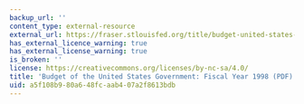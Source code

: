```yaml
---
backup_url: ''
content_type: external-resource
external_url: https://fraser.stlouisfed.org/title/budget-united-states-government-54/fiscal-year-1998-19048
has_external_licence_warning: true
has_external_license_warning: true
is_broken: ''
license: https://creativecommons.org/licenses/by-nc-sa/4.0/
title: 'Budget of the United States Government: Fiscal Year 1998 (PDF)'
uid: a5f108b9-80a6-48fc-aab4-07a2f8613bdb
---
```

